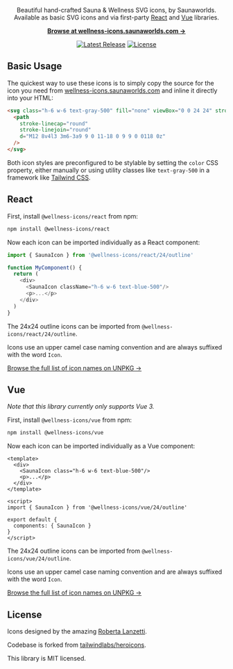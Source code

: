 <p align="center">
  Beautiful hand-crafted Sauna & Wellness SVG icons, by Saunaworlds. <br>Available as basic SVG icons and via first-party <a href="#react">React</a> and <a href="#vue">Vue</a> libraries.
<p>

<p align="center">
  <a href="https://wellness-icons.saunaworlds.com"><strong>Browse at wellness-icons.saunaworlds.com &rarr;</strong></a>
</p>


<p align="center">
    <a href="https://github.com/saunaworlds/wellness-icons/releases"><img src="https://img.shields.io/npm/v/wellness-icons" alt="Latest Release"></a>
    <a href="https://github.com/saunaworlds/wellness-icons/blob/main/LICENSE"><img src="https://img.shields.io/npm/l/wellness-icons.svg" alt="License"></a>
</p>


## Basic Usage

The quickest way to use these icons is to simply copy the source for the icon you need from [wellness-icons.saunaworlds.com](https://wellness-icons.saunaworlds.com) and inline it directly into your HTML:

```html
<svg class="h-6 w-6 text-gray-500" fill="none" viewBox="0 0 24 24" stroke="currentColor" stroke-width="2">
  <path
    stroke-linecap="round"
    stroke-linejoin="round"
    d="M12 8v4l3 3m6-3a9 9 0 11-18 0 9 9 0 0118 0z"
  />
</svg>
```

Both icon styles are preconfigured to be stylable by setting the `color` CSS property, either manually or using utility classes like `text-gray-500` in a framework like [Tailwind CSS](https://tailwindcss.com).

## React

First, install `@wellness-icons/react` from npm:

```sh
npm install @wellness-icons/react
```

Now each icon can be imported individually as a React component:

```js
import { SaunaIcon } from '@wellness-icons/react/24/outline'

function MyComponent() {
  return (
    <div>
      <SaunaIcon className="h-6 w-6 text-blue-500"/>
      <p>...</p>
    </div>
  )
}
```

The 24x24 outline icons can be imported from `@wellness-icons/react/24/outline`.

Icons use an upper camel case naming convention and are always suffixed with the word `Icon`.

[Browse the full list of icon names on UNPKG &rarr;](https://unpkg.com/browse/@wellness-icons/react/24/outline/)


## Vue

*Note that this library currently only supports Vue 3.*

First, install `@wellness-icons/vue` from npm:

```sh
npm install @wellness-icons/vue
```

Now each icon can be imported individually as a Vue component:

```vue
<template>
  <div>
    <SaunaIcon class="h-6 w-6 text-blue-500"/>
    <p>...</p>
  </div>
</template>

<script>
import { SaunaIcon } from '@wellness-icons/vue/24/outline'

export default {
  components: { SaunaIcon }
}
</script>
```

The 24x24 outline icons can be imported from `@wellness-icons/vue/24/outline`.

Icons use an upper camel case naming convention and are always suffixed with the word `Icon`.

[Browse the full list of icon names on UNPKG &rarr;](https://unpkg.com/browse/@wellness-icons/vue/24/outline/)

## License

Icons designed by the amazing [Roberta Lanzetti](https://www.robertalanzetti.it/).

Codebase is forked from [tailwindlabs/heroicons](https://github.com/tailwindlabs/heroicons).

This library is MIT licensed.
